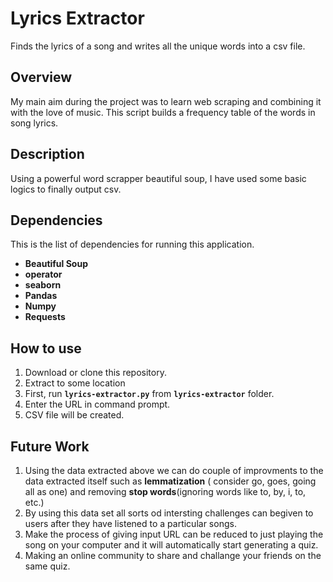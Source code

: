 # Lyrics Extractor
Finds the lyrics of a song and writes all the unique words into a csv file.

## Overview
My main aim during the project was to learn web scraping and combining it with the love of music. This script builds a frequency table of the words in song lyrics.
	
## Description
Using a powerful word scrapper beautiful soup, I have used some basic logics to finally output csv.

## Dependencies
This is the list of dependencies for running this application.
 * **Beautiful Soup**
 * **operator**
 * **seaborn**
 * **Pandas**
 * **Numpy**
 * **Requests**
 
  
## How to use
1. Download or clone this repository.
2. Extract to some location
3. First, run **```lyrics-extractor.py```** from **```lyrics-extractor```** folder.<br>
4. Enter the URL in command prompt. 
5. CSV file will be created. 

## Future Work
1. Using the data extracted above we can do couple of improvments to the data extracted itself such as **lemmatization** ( consider go, goes, going all as one) and removing **stop words**(ignoring words like to, by, i, to, etc.)
2. By using this data set all sorts od intersting challenges can begiven to users after they have listened to a particular songs.
3. Make the process of giving input URL can be reduced to just playing the song on your computer and it will automatically start generating a quiz. 
4. Making an online community to share and challange your friends on the same quiz.

